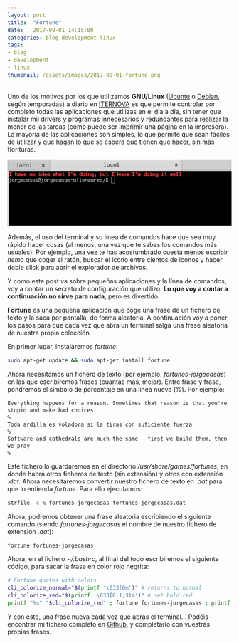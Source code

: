```yaml
---
layout: post
title:  "Fortune"
date:   2017-09-01 14:15:00
categories: blog development linux
tags:
- blog
- development
- linux
thumbnail: /assets/images/2017-09-01-fortune.png
---
```


Uno de los motivos por los que utilizamos **GNU/Linux** ([Ubuntu](https://www.ubuntu.com/download) o [Debian](https://www.debian.org/), según temporadas) a diario en [ITERNOVA](https://www.iternova.net) es que permite controlar por completo todas las aplicaciones que utilizas en el día a día, sin tener que instalar mil drivers y programas innecesarios y redundantes para realizar la menor de las tareas (como puede ser imprimir una página en la impresora). La mayoría de las aplicaciones son simples, lo que permite que sean fáciles de utilizar y que hagan lo que se espera que tienen que hacer, sin más florituras.

![Fortune](/assets/images/2017-09-01-fortune.png)

Además, el uso del terminal y su línea de comandos hace que sea muy rápido hacer cosas (al menos, una vez que te sabes los comandos más usuales). Por ejemplo, una vez te has acostumbrado cuesta menos escribir _nemo_ que coger el ratón, buscar el icono entre cientos de iconos y hacer doble click para abrir el explorador de archivos. 

Y como este post va sobre pequeñas aplicaciones y la línea de comandos, voy a contar un secreto de configuración que utilizo. **Lo que voy a contar a continuación no sirve para nada**, pero es divertido.

**Fortune** es una pequeña aplicación que coge una frase de un fichero de texto y la saca por pantalla, de forma aleatoria. A continuación voy a poner los pasos para que cada vez que abra un terminal salga una frase aleatoria de nuestra propia colección.

En primer lugar, instalaremos _fortune_:

```bash
sudo apt-get update && sudo apt-get install fortune
```

Ahora necesitamos un fichero de texto (por ejemplo, _fortunes-jorgecasas_) en las que escribiremos frases (cuantas más, mejor). Entre frase y frase, pondremos el símbolo de porcentaje en una línea nueva (_%_). Por ejemplo:

```
Everything happens for a reason. Sometimes that reason is that you're stupid and make bad choices.
%
Toda ardilla es voladora si la tiras con suficiente fuerza
%
Software and cathedrals are much the same – first we build them, then we pray 
%
```

Este fichero lo guardaremos en el directorio _/usr/share/games/fortunes_, en donde habrá otros ficheros de texto (sin extensión) y otros con extensión _.dat_. Ahora necesitaremos convertir nuestro fichero de texto en _.dat_ para que lo entienda _fortune_. Para ello ejecutamos:

```bash
strfile -c % fortunes-jorgecasas fortunes-jorgecasas.dat
```

Ahora, podremos obtener una frase aleatoria escribiendo el siguiente comando (siendo _fortunes-jorgecasas_ el nombre de nuestro fichero de extensión _.dat_):

```bash
fortune fortunes-jorgecasas
```

Ahora, en el fichero _~/.bashrc_, al final del todo escribiremos el siguiente código, para sacar la frase en color rojo negrita:

```bash
# Fortune quotes with colors
cli_colorize_normal="$(printf '\033[0m')" # returns to normal
cli_colorize_red="$(printf '\033[0;1;31m')" # set bold red
printf "%s" "$cli_colorize_red" ; fortune fortunes-jorgecasas ; printf "%s" "$cli_colorize_normal";
```

Y con esto, una frase nueva cada vez que abras el terminal... Podéis encontrar mi fichero completo en [Github](https://github.com/jorgecasas/fortune), y completarlo con vuestras propias frases.
